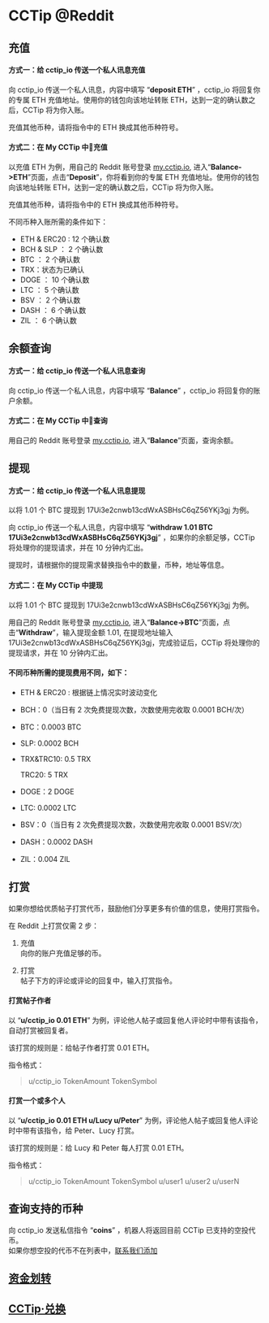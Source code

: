 # CCTip @Reddit

## 充值

#### 方式一：给 cctip\_io 传送一个私人讯息充值

向 cctip\_io 传送一个私人讯息，内容中填写 “**deposit ETH**” ，cctip\_io 将回复你的专属 ETH 充值地址。使用你的钱包向该地址转账 ETH，达到一定的确认数之后，CCTip 将为你入账。

充值其他币种，请将指令中的 ETH 换成其他币种符号。

#### 方式二：在 My CCTip 中充值

以充值 ETH 为例，用自己的 Reddit 账号登录 [my.cctip.io](https://my.cctip.io/), 进入“**Balance-&gt;ETH**”页面，点击“**Deposit**”，你将看到你的专属 ETH 充值地址。使用你的钱包向该地址转账 ETH，达到一定的确认数之后，CCTip 将为你入账。

充值其他币种，请将指令中的 ETH 换成其他币种符号。

不同币种入账所需的条件如下：

* ETH & ERC20 : 12 个确认数 
* BCH & SLP ： 2 个确认数
* BTC ： 2 个确认数   
* TRX：状态为已确认
* DOGE ： 10 个确认数   
* LTC ： 5 个确认数
* BSV ： 2 个确认数
* DASH ： 6 个确认数
* ZIL ： 6 个确认数

## 余额查询

#### 方式一：给 cctip\_io 传送一个私人讯息查询

向 cctip\_io 传送一个私人讯息，内容中填写 “**Balance**” ，cctip\_io 将回复你的账户余额。

#### 方式二：在 My CCTip 中查询

用自己的 Reddit 账号登录 [my.cctip.io](https://my.cctip.io/), 进入“**Balance**”页面，查询余额。

## 提现

#### 方式一：给 cctip\_io 传送一个私人讯息提现

以将 1.01 个 BTC 提现到 17Ui3e2cnwb13cdWxASBHsC6qZ56YKj3gj 为例。

向 cctip\_io 传送一个私人讯息，内容中填写 “**withdraw 1.01 BTC 17Ui3e2cnwb13cdWxASBHsC6qZ56YKj3gj**” ，如果你的余额足够，CCTip 将处理你的提现请求，并在 10 分钟内汇出。

提现时，请根据你的提现需求替换指令中的数量，币种，地址等信息。

#### 方式二：在 My CCTip 中提现

以将 1.01 个 BTC 提现到 17Ui3e2cnwb13cdWxASBHsC6qZ56YKj3gj 为例。

用自己的 Reddit 账号登录 [my.cctip.io](https://my.cctip.io/), 进入“**Balance-&gt;BTC**”页面，点击“**Withdraw**”，输入提现金额 1.01, 在提现地址输入 17Ui3e2cnwb13cdWxASBHsC6qZ56YKj3gj，完成验证后，CCTip 将处理你的提现请求，并在 10 分钟内汇出。

#### 不同币种所需的提现费用不同，如下：

* ETH & ERC20 : 根据链上情况实时波动变化
* BCH：0（当日有 2 次免费提现次数，次数使用完收取 0.0001 BCH/次）
* BTC：0.0003 BTC
* SLP: 0.0002 BCH
* TRX&TRC10: 0.5 TRX

  TRC20: 5 TRX

* DOGE：2 DOGE
* LTC: 0.0002 LTC
* BSV：0（当日有 2 次免费提现次数，次数使用完收取 0.0001 BSV/次）
* DASH：0.0002 DASH
* ZIL：0.004 ZIL

## 打赏

如果你想给优质帖子打赏代币，鼓励他们分享更多有价值的信息，使用打赏指令。

在 Reddit 上打赏仅需 2 步：

1. 充值  
向你的账户充值足够的币。

2. 打赏  
帖子下方的评论或评论的回复中，输入打赏指令。

#### 打赏帖子作者

以 “**u/cctip\_io 0.01 ETH**” 为例，评论他人帖子或回复他人评论时中带有该指令，自动打赏被回复者。

该打赏的规则是：给帖子作者打赏 0.01 ETH。

指令格式：

> u/cctip\_io TokenAmount TokenSymbol

#### 打赏一个或多个人

以 “**u/cctip\_io 0.01 ETH u/Lucy u/Peter**” 为例，评论他人帖子或回复他人评论时中带有该指令，给 Peter、Lucy 打赏。

该打赏的规则是：给 Lucy 和 Peter 每人打赏 0.01 ETH。

指令格式：

> u/cctip\_io TokenAmount TokenSymbol u/user1 u/user2 u/userN

## 查询支持的币种

向 cctip\_io 发送私信指令 “**coins**” ，机器人将返回目前 CCTip 已支持的空投代币。  
如果你想空投的代币不在列表中，[联系我们添加](https://my.cctip.io/token/listing)

## [资金划转](https://doc.cctip.io/guide-cn#zi-jin-hua-zhuan)

## [CCTip·兑换](https://doc.cctip.io/guide-cn#cctip-dui-huan)

